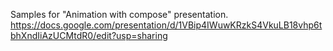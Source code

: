 Samples for "Animation with compose" presentation.
https://docs.google.com/presentation/d/1VBip4IWuwKRzkS4VkuLB18vhp6tbhXndIiAzUCMtdR0/edit?usp=sharing
